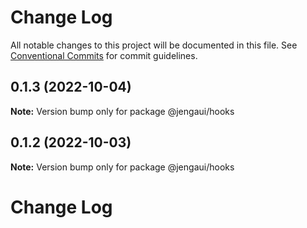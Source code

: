 # Change Log

All notable changes to this project will be documented in this file.
See [Conventional Commits](https://conventionalcommits.org) for commit guidelines.

## 0.1.3 (2022-10-04)

**Note:** Version bump only for package @jengaui/hooks

## 0.1.2 (2022-10-03)

**Note:** Version bump only for package @jengaui/hooks

# Change Log

